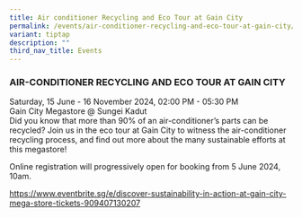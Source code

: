 ```yaml
---
title: Air conditioner Recycling and Eco Tour at Gain City
permalink: /events/air-conditioner-recycling-and-eco-tour-at-gain-city/
variant: tiptap
description: ""
third_nav_title: Events
---
```

<h3>AIR-CONDITIONER RECYCLING AND ECO TOUR AT GAIN CITY</h3>
<p>Saturday, 15 June - 16 November 2024, 02:00 PM - 05:30 PM
<br>Gain City Megastore @ Sungei Kadut
<br>Did you know that more than 90% of an air-conditioner’s parts can be recycled?
Join us in the eco tour at Gain City to witness the air-conditioner recycling
process, and find out more about the many sustainable efforts at this megastore!</p>
<p>Online registration will progressively open for booking from 5 June 2024,
10am.</p>
<p><a href="https://www.eventbrite.sg/e/discover-sustainability-in-action-at-gain-city-mega-store-tickets-909407130207" rel="noopener noreferrer nofollow" target="_blank">https://www.eventbrite.sg/e/discover-sustainability-in-action-at-gain-city-mega-store-tickets-909407130207</a>&nbsp;&nbsp;</p>
<p></p>